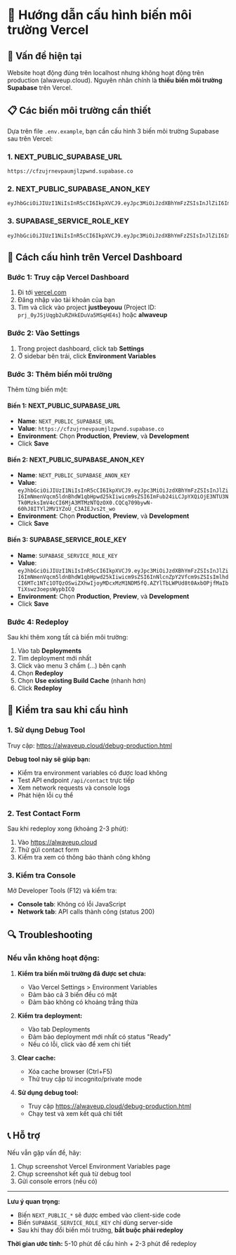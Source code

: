 # 🔧 Hướng dẫn cấu hình biến môi trường Vercel

## 🚨 Vấn đề hiện tại

Website hoạt động đúng trên localhost nhưng không hoạt động trên production (alwaveup.cloud). Nguyên nhân chính là **thiếu biến môi trường Supabase** trên Vercel.

## 📋 Các biến môi trường cần thiết

Dựa trên file `.env.example`, bạn cần cấu hình 3 biến môi trường Supabase sau trên Vercel:

### 1. NEXT_PUBLIC_SUPABASE_URL
```
https://cfzujrnevpaumjlzpwnd.supabase.co
```

### 2. NEXT_PUBLIC_SUPABASE_ANON_KEY
```
eyJhbGciOiJIUzI1NiIsInR5cCI6IkpXVCJ9.eyJpc3MiOiJzdXBhYmFzZSIsInJlZiI6ImNmenVqcm5ldnBhdW1qbHpwd25kIiwicm9sZSI6ImFub24iLCJpYXQiOjE3NTU3NTk0MzksImV4cCI6MjA3MTMzNTQzOX0.qJZvvKQN5z5z5z5z5z5z5z5z5z5z5z5z5z5z5z5z5z5
```

### 3. SUPABASE_SERVICE_ROLE_KEY
```
eyJhbGciOiJIUzI1NiIsInR5cCI6IkpXVCJ9.eyJpc3MiOiJzdXBhYmFzZSIsInJlZiI6ImNmenVqcm5ldnBhdW1qbHpwd25kIiwicm9sZSI6InNlcnZpY2Vfcm9sZSIsImlhdCI6MTc1NTc1OTQzOSwiZXhwIjoyMDcxMzM1NDM5fQ.AZYlTbLWPUd8t0AxbOPjfMaIbTiXswz3oepsWypbICQ
```

## 🔧 Cách cấu hình trên Vercel Dashboard

### Bước 1: Truy cập Vercel Dashboard
1. Đi tới [vercel.com](https://vercel.com)
2. Đăng nhập vào tài khoản của bạn
3. Tìm và click vào project **justbeyouu** (Project ID: `prj_0yJSjUqgb2uRZHkEDuVa5MSqHE4s`) hoặc **alwaveup**

### Bước 2: Vào Settings
1. Trong project dashboard, click tab **Settings**
2. Ở sidebar bên trái, click **Environment Variables**

### Bước 3: Thêm biến môi trường
Thêm từng biến một:

#### Biến 1: NEXT_PUBLIC_SUPABASE_URL
- **Name**: `NEXT_PUBLIC_SUPABASE_URL`
- **Value**: `https://cfzujrnevpaumjlzpwnd.supabase.co`
- **Environment**: Chọn **Production**, **Preview**, và **Development**
- Click **Save**

#### Biến 2: NEXT_PUBLIC_SUPABASE_ANON_KEY
- **Name**: `NEXT_PUBLIC_SUPABASE_ANON_KEY`
- **Value**: `eyJhbGciOiJIUzI1NiIsInR5cCI6IkpXVCJ9.eyJpc3MiOiJzdXBhYmFzZSIsInJlZiI6ImNmenVqcm5ldnBhdW1qbHpwd25kIiwicm9sZSI6ImFub24iLCJpYXQiOjE3NTU3NTk0MzksImV4cCI6MjA3MTMzNTQzOX0.CQCq709bywN-60hJ8ITYl2MV1YZoU_C3AIEJvs2t_wo`
- **Environment**: Chọn **Production**, **Preview**, và **Development**
- Click **Save**

#### Biến 3: SUPABASE_SERVICE_ROLE_KEY
- **Name**: `SUPABASE_SERVICE_ROLE_KEY`
- **Value**: `eyJhbGciOiJIUzI1NiIsInR5cCI6IkpXVCJ9.eyJpc3MiOiJzdXBhYmFzZSIsInJlZiI6ImNmenVqcm5ldnBhdW1qbHpwd25kIiwicm9sZSI6InNlcnZpY2Vfcm9sZSIsImlhdCI6MTc1NTc1OTQzOSwiZXhwIjoyMDcxMzM1NDM5fQ.AZYlTbLWPUd8t0AxbOPjfMaIbTiXswz3oepsWypbICQ`
- **Environment**: Chọn **Production**, **Preview**, và **Development**
- Click **Save**

### Bước 4: Redeploy
Sau khi thêm xong tất cả biến môi trường:
1. Vào tab **Deployments**
2. Tìm deployment mới nhất
3. Click vào menu 3 chấm (...) bên cạnh
4. Chọn **Redeploy**
5. Chọn **Use existing Build Cache** (nhanh hơn)
6. Click **Redeploy**

## 🧪 Kiểm tra sau khi cấu hình

### 1. Sử dụng Debug Tool
Truy cập: https://alwaveup.cloud/debug-production.html

**Debug tool này sẽ giúp bạn:**
- Kiểm tra environment variables có được load không
- Test API endpoint `/api/contact` trực tiếp
- Xem network requests và console logs
- Phát hiện lỗi cụ thể

### 2. Test Contact Form
Sau khi redeploy xong (khoảng 2-3 phút):
1. Vào https://alwaveup.cloud
2. Thử gửi contact form
3. Kiểm tra xem có thông báo thành công không

### 3. Kiểm tra Console
Mở Developer Tools (F12) và kiểm tra:
- **Console tab**: Không có lỗi JavaScript
- **Network tab**: API calls thành công (status 200)

## 🔍 Troubleshooting

### Nếu vẫn không hoạt động:

1. **Kiểm tra biến môi trường đã được set chưa:**
   - Vào Vercel Settings > Environment Variables
   - Đảm bảo cả 3 biến đều có mặt
   - Đảm bảo không có khoảng trắng thừa

2. **Kiểm tra deployment:**
   - Vào tab Deployments
   - Đảm bảo deployment mới nhất có status "Ready"
   - Nếu có lỗi, click vào để xem chi tiết

3. **Clear cache:**
   - Xóa cache browser (Ctrl+F5)
   - Thử truy cập từ incognito/private mode

4. **Sử dụng debug tool:**
   - Truy cập https://alwaveup.cloud/debug-production.html
   - Chạy test và xem kết quả chi tiết

## 📞 Hỗ trợ

Nếu vẫn gặp vấn đề, hãy:
1. Chụp screenshot Vercel Environment Variables page
2. Chụp screenshot kết quả từ debug tool
3. Gửi console errors (nếu có)

---

**Lưu ý quan trọng:** 
- Biến `NEXT_PUBLIC_*` sẽ được embed vào client-side code
- Biến `SUPABASE_SERVICE_ROLE_KEY` chỉ dùng server-side
- Sau khi thay đổi biến môi trường, **bắt buộc phải redeploy**

**Thời gian ước tính:** 5-10 phút để cấu hình + 2-3 phút để redeploy